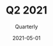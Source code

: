 ---
title: Q2 2021
subtitle: Quarterly
layout: default
modal-id: 3
date: 2021-05-01
img: Yellow_Tulips_by_Kailanie.jpg
thumbnail: Yellow_Tulips_by_Kailanie.jpg
alt: image-alt
description: 
github-link: https://github.com/SmartLoan

---